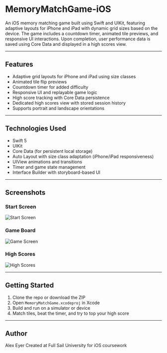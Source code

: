 # MemoryMatchGame-iOS

An iOS memory matching game built using Swift and UIKit, featuring adaptive layouts for iPhone and iPad with dynamic grid sizes based on the device. The game includes a countdown timer, animated tile previews, and responsive UI interactions. Upon completion, user performance data is saved using Core Data and displayed in a high scores view.

---

## Features

- Adaptive grid layouts for iPhone and iPad using size classes
- Animated tile flip previews
- Countdown timer for added difficulty
- Responsive UI and replayable game logic
- High score tracking with Core Data persistence
- Dedicated high scores view with stored session history
- Supports portrait and landscape orientations

---

## Technologies Used

- Swift 5
- UIKit
- Core Data (for persistent local storage)
- Auto Layout with size class adaptation (iPhone/iPad responsiveness)
- UIView animations and transitions
- Timer and game state management
- Interface Builder with storyboard-based UI

---

## Screenshots

### Start Screen
![Start Screen](screenshots/start-screen.png)

### Game Board
![Game Screen](screenshots/game-screen.png)

### High Scores
![High Scores](screenshots/restart-screen.png)

---

## Getting Started

1. Clone the repo or download the ZIP  
2. Open `MemoryMatchGame.xcodeproj` in Xcode  
3. Build and run on a simulator or device  
4. Match tiles, beat the timer, and try to top your high score

---

## Author

Alex Eyer
Created at Full Sail University for iOS coursework  
